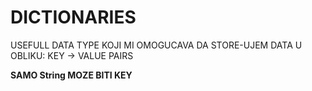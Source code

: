 # DICTIONARIES

USEFULL DATA TYPE KOJI MI OMOGUCAVA DA STORE-UJEM DATA U OBLIKU: KEY -> VALUE PAIRS

**SAMO String MOZE BITI KEY**

